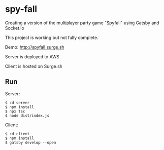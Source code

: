 # spy-fall
Creating a version of the multiplayer party game "Spyfall" using Gatsby and Socket.io

This project is working but not fully complete.

Demo: http://spyfall.surge.sh

Server is deployed to AWS

Client is hosted on Surge.sh

## Run

Server:

    $ cd server
    $ npm install
    $ npx tsc
    $ node dist/index.js

Client:

    $ cd client
    $ npm install
    $ gatsby develop --open
